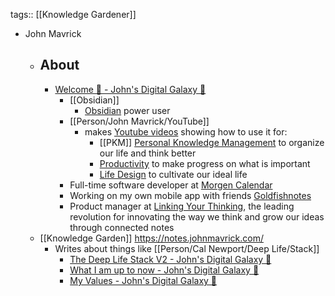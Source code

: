 tags:: [[Knowledge Gardener]]

- John Mavrick
	- ## About
		- [Welcome 🌌 - John's Digital Galaxy 🌌](https://notes.johnmavrick.com/Digital+Galaxy/Welcome+%F0%9F%8C%8C#Who%20am%20I??%20%F0%9F%A7%90)
			- [[Obsidian]]
				- [Obsidian](https://notes.johnmavrick.com/My+Resources/Obsidian) power user
			- [[Person/John Mavrick/YouTube]]
				- makes [Youtube videos](https://www.youtube.com/@itsjohnmavrick) showing how to use it for:
					- [[PKM]] [Personal Knowledge Management](https://notes.johnmavrick.com/My+Resources/Personal+Knowledge+Management) to organize our life and think better
					- [Productivity](https://notes.johnmavrick.com/My+Resources/Productivity) to make progress on what is important
					- [Life Design](https://notes.johnmavrick.com/My+Resources/Life+Design) to cultivate our ideal life
			- Full-time software developer at [Morgen Calendar](https://notes.johnmavrick.com/Morgen)
			- Working on my own mobile app with friends [Goldfishnotes](https://notes.johnmavrick.com/My+Areas/Goldfishnotes)
			- Product manager at [Linking Your Thinking](https://notes.johnmavrick.com/Linking+Your+Thinking), the leading revolution for innovating the way we think and grow our ideas through connected notes
	- [[Knowledge Garden]] https://notes.johnmavrick.com/
		- Writes about things like [[Person/Cal Newport/Deep Life/Stack]]
			- [The Deep Life Stack V2 - John's Digital Galaxy 🌌](https://notes.johnmavrick.com/The+Deep+Life+Stack+V2)
			- [What I am up to now - John's Digital Galaxy 🌌](https://notes.johnmavrick.com/now)
			- [My Values - John's Digital Galaxy 🌌](https://notes.johnmavrick.com/values)